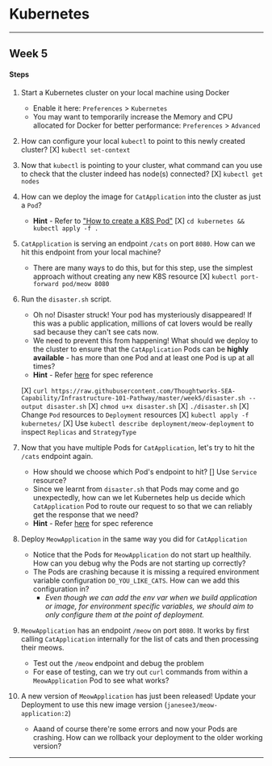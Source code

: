 # Kubernetes
---
## Week 5

#### Steps

1. Start a Kubernetes cluster on your local machine using Docker
   - Enable it here: `Preferences` > `Kubernetes` 
   - You may want to temporarily increase the Memory and CPU allocated for Docker for better performance: `Preferences` > `Advanced`

2. How can configure your local `kubectl` to point to this newly created cluster?
    [X] `kubectl set-context`
   
3. Now that `kubectl` is pointing to your cluster, what command can you use to check that the cluster indeed has node(s) connected?
    [X] `kubectl get nodes`
   
4. How can we deploy the image for `CatApplication` into the cluster as just a `Pod`?
   - **Hint** - Refer to ["How to create a K8S Pod"](https://www.youtube.com/watch?v=T6E2yzlEX0Q&t=82s)
   [X] `cd kubernetes && kubectl apply -f .`

5. `CatApplication` is serving an endpoint `/cats` on port `8080`. How can we hit this endpoint from your local machine?
   - There are many ways to do this, but for this step, use the simplest approach without creating any new K8S resource
   [X] `kubectl port-forward pod/meow 8080`

6. Run the `disaster.sh` script.
   - Oh no! Disaster struck! Your pod has mysteriously disappeared! If this was a public application, millions of cat lovers would be really sad because they can't see cats now.
   - We need to prevent this from happening! What should we deploy to the cluster to ensure that the `CatApplication` Pods can be **highly available** - has more than one Pod and at least one Pod is up at all times?
   - **Hint** - Refer [here](https://kubernetes.io/docs/concepts/workloads/controllers/deployment/#creating-a-deployment) for spec reference 
   
   [X] `curl https://raw.githubusercontent.com/Thoughtworks-SEA-Capability/Infrastructure-101-Pathway/master/week5/disaster.sh --output disaster.sh`
   [X] `chmod u+x disaster.sh`
   [X] `./disaster.sh`
   [X] Change `Pod` resources to `Deployment` resources
   [X] `kubectl apply -f kubernetes/`
   [X] Use `kubectl describe deployment/meow-deployment` to inspect `Replicas` and `StrategyType`

7. Now that you have multiple Pods for `CatApplication`, let's try to hit the `/cats` endpoint again. 
   - How should we choose which Pod's endpoint to hit?
        [] Use `Service` resource? 
   - Since we learnt from `disaster.sh` that Pods may come and go unexpectedly, how can we let Kubernetes help us decide which `CatApplication` Pod to route our request to so that we can reliably get the response that we need?
   - **Hint** - Refer [here](https://kubernetes.io/docs/concepts/services-networking/connect-applications-service/#creating-a-service) for spec reference 

8. Deploy `MeowApplication` in the same way you did for `CatApplication` 
   - Notice that the Pods for `MeowApplication` do not start up healthily. How can you debug why the Pods are not starting up correctly?
   - The Pods are crashing because it is missing a required environment variable configuration `DO_YOU_LIKE_CATS`. How can we add this configuration in?
     - *Even though we can add the env var when we build application or image, for environment specific variables, we should aim to only configure them at the point of deployment.*

9.  `MeowApplication` has an endpoint `/meow` on port `8080`. It works by first calling `CatApplication` internally for the list of cats and then processing their meows.
    - Test out the `/meow` endpoint and debug the problem
    - For ease of testing, can we try out `curl` commands from within a `MeowApplication` Pod to see what works?

10. A new version of `MeowApplication` has just been released! Update your Deployment to use this new image version (`janesee3/meow-application:2`)
    - Aaand of course there're some errors and now your Pods are crashing. How can we rollback your deployment to the older working version?

---